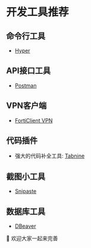 # 开发工具推荐

## 命令行工具
- [Hyper](https://hyper.is/)

## API接口工具
- [Postman](https://www.postman.com/downloads/)

## VPN客户端
- [FortiClient VPN](https://downloads.qsgit.com/forticlient-vpn/)

## 代码插件
- 强大的代码补全工具: [Tabnine](https://www.tabnine.com/)

## 截图小工具
- [Snipaste](https://zh.snipaste.com/)

## 数据库工具
- [DBeaver](https://dbeaver.io/)

:thinking: 欢迎大家一起来完善